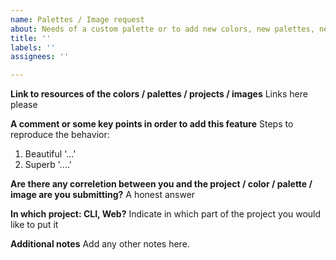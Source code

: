```yaml
---
name: Palettes / Image request
about: Needs of a custom palette or to add new colors, new palettes, new projects
title: ''
labels: ''
assignees: ''

---
```


**Link to resources of the colors / palettes / projects / images**
Links here please

**A comment or some key points in order to add this feature**
Steps to reproduce the behavior:
1. Beautiful '...'
2. Superb '....'

**Are there any correletion between you and the project / color / palette / image are you submitting?**
A honest answer

**In which project: CLI, Web?**
Indicate in which part of the project you would like to put it

**Additional notes**
Add any other notes here.
